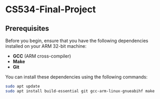 # CS534-Final-Project

## Prerequisites
Before you begin, ensure that you have the following dependencies installed on your ARM 32-bit machine:

- **GCC** (ARM cross-compiler)
- **Make**
- **Git**

You can install these dependencies using the following commands:

```bash
sudo apt update
sudo apt install build-essential git gcc-arm-linux-gnueabihf make
